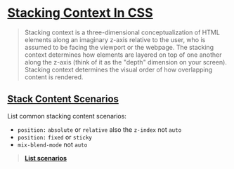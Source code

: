 # [Stacking Context In CSS](https://developer.mozilla.org/en-US/docs/Web/CSS/CSS_positioned_layout/Stacking_context)

> Stacking context is a three-dimensional conceptualization of HTML elements along an imaginary z-axis relative to the user, who is assumed to be facing the viewport or the webpage. The stacking context determines how elements are layered on top of one another along the z-axis (think of it as the "depth" dimension on your screen). Stacking context determines the visual order of how overlapping content is rendered.

## [Stack Content Scenarios](https://developer.mozilla.org/en-US/docs/Web/CSS/CSS_positioned_layout/Stacking_context#features_creating_stacking_contexts)

List common stacking content scenarios:

- `position:` `absolute` or `relative` also the `z-index` not `auto`
- `position:` `fixed` or `sticky`
- `mix-blend-mode` not `auto`

> [__List scenarios__](https://developer.mozilla.org/en-US/docs/Web/CSS/CSS_positioned_layout/Stacking_context#features_creating_stacking_contexts)


